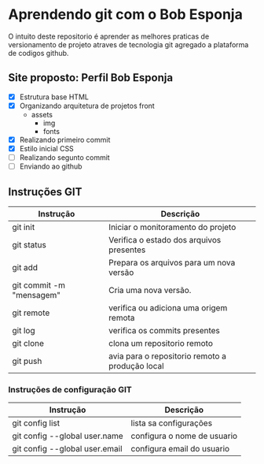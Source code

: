 # Aprendendo git com o Bob Esponja

O intuito deste repositorio é aprender as melhores praticas de versionamento de projeto atraves de tecnologia git agregado a plataforma de codigos github.

## Site proposto: Perfil Bob Esponja

- [x] Estrutura base HTML
- [x] Organizando arquitetura de projetos front
    - assets
        - img
        - fonts
- [x] Realizando primeiro commit
- [x] Estilo inicial CSS
- [ ] Realizando segunto commit
- [ ] Enviando ao github

## Instruções GIT

| Instrução | Descrição |
|-|-|
|git init | Iniciar o monitoramento do projeto|
|git status | Verifica o estado dos arquivos presentes|
|git add | Prepara os arquivos para um nova versão |
|git commit -m "mensagem"| Cria uma nova versão.|
|git remote| verifica ou adiciona uma origem remota|
|git log| verifica os commits presentes|
|git clone|clona um repositorio remoto|
|git push| avia para o repositorio remoto a produção local|

### Instruções de configuração GIT

| Instrução | Descrição |
|-|-|
|git config list| lista sa configurações|
|git config --global user.name | configura o nome de usuario |
|git config --global user.email | configura email do usuario |